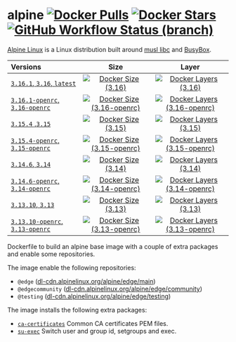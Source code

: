 # alpine [![Docker Pulls](https://badgen.net/docker/pulls/dockage/alpine?icon=docker&label=pulls)](https://hub.docker.com/r/dockage/alpine/) [![Docker Stars](https://badgen.net/docker/stars/dockage/alpine?icon=docker&label=stars)](https://hub.docker.com/r/dockage/alpine/) [![GitHub Workflow Status (branch)](https://img.shields.io/github/workflow/status/dockage/alpine/CI/master)](https://github.com/dockage/alpine/actions/workflows/ci.yaml)

[Alpine Linux](https://alpinelinux.org) is a Linux distribution built around [musl libc](https://www.musl-libc.org) and [BusyBox](https://www.busybox.net).

| Versions                                                                                      |                                                                    Size                                                                                     |                                                                                 Layer                                                                                 |
|:----------------------------------------------------------------------------------------------|:-----------------------------------------------------------------------------------------------------------------------------------------------------------:|:---------------------------------------------------------------------------------------------------------------------------------------------------------------------:|
| [`3.16.1`, `3.16`, `latest`](https://github.com/dockage/alpine/blob/master/3.16/Dockerfile) | [![Docker Size (3.16)](https://badgen.net/docker/size/dockage/alpine/3.16?icon=docker&label=size)](https://hub.docker.com/r/dockage/alpine)                 |           [![Docker Layers (3.16)](https://badgen.net/docker/layers/dockage/alpine/3.16?icon=docker&label=layers)](https://hub.docker.com/r/dockage/alpine)           |
| [`3.16.1-openrc`, `3.16-openrc`](https://github.com/dockage/alpine/blob/master/3.16/Dockerfile) |   [![Docker Size (3.16-openrc)](https://badgen.net/docker/size/dockage/alpine/3.16-openrc?icon=docker&label=size)](https://hub.docker.com/r/dockage/alpine) | [![Docker Layers (3.16-openrc)](https://badgen.net/docker/layers/dockage/alpine/3.16-openrc?icon=docker&label=layers)](https://hub.docker.com/r/dockage/alpine) |
| [`3.15.4` ,`3.15`](https://github.com/dockage/alpine/blob/master/3.15/Dockerfile) | [![Docker Size (3.15)](https://badgen.net/docker/size/dockage/alpine/3.15?icon=docker&label=size)](https://hub.docker.com/r/dockage/alpine)                 |        [![Docker Layers (3.15)](https://badgen.net/docker/layers/dockage/alpine/3.15?icon=docker&label=layers)](https://hub.docker.com/r/dockage/alpine)        |
| [`3.15.4-openrc`, `3.15-openrc`](https://github.com/dockage/alpine/blob/master/3.15/Dockerfile) |   [![Docker Size (3.15-openrc)](https://badgen.net/docker/size/dockage/alpine/3.15-openrc?icon=docker&label=size)](https://hub.docker.com/r/dockage/alpine) | [![Docker Layers (3.15-openrc)](https://badgen.net/docker/layers/dockage/alpine/3.15-openrc?icon=docker&label=layers)](https://hub.docker.com/r/dockage/alpine) |
| [`3.14.6`, `3.14`](https://github.com/dockage/alpine/blob/master/3.14/Dockerfile) | [![Docker Size (3.14)](https://badgen.net/docker/size/dockage/alpine/3.14?icon=docker&label=size)](https://hub.docker.com/r/dockage/alpine)                 |        [![Docker Layers (3.14)](https://badgen.net/docker/layers/dockage/alpine/3.14?icon=docker&label=layers)](https://hub.docker.com/r/dockage/alpine)        |
| [`3.14.6-openrc`, `3.14-openrc`](https://github.com/dockage/alpine/blob/master/3.14/Dockerfile) |   [![Docker Size (3.14-openrc)](https://badgen.net/docker/size/dockage/alpine/3.14-openrc?icon=docker&label=size)](https://hub.docker.com/r/dockage/alpine) | [![Docker Layers (3.14-openrc)](https://badgen.net/docker/layers/dockage/alpine/3.14-openrc?icon=docker&label=layers)](https://hub.docker.com/r/dockage/alpine) |
| [`3.13.10`, `3.13`](https://github.com/dockage/alpine/blob/master/3.13/Dockerfile) | [![Docker Size (3.13)](https://badgen.net/docker/size/dockage/alpine/3.13?icon=docker&label=size)](https://hub.docker.com/r/dockage/alpine)                 |        [![Docker Layers (3.13)](https://badgen.net/docker/layers/dockage/alpine/3.13?icon=docker&label=layers)](https://hub.docker.com/r/dockage/alpine)        |
| [`3.13.10-openrc`, `3.13-openrc`](https://github.com/dockage/alpine/blob/master/3.13/Dockerfile) |   [![Docker Size (3.13-openrc)](https://badgen.net/docker/size/dockage/alpine/3.13-openrc?icon=docker&label=size)](https://hub.docker.com/r/dockage/alpine) | [![Docker Layers (3.13-openrc)](https://badgen.net/docker/layers/dockage/alpine/3.13-openrc?icon=docker&label=layers)](https://hub.docker.com/r/dockage/alpine) |

Dockerfile to build an alpine base image with a couple of extra packages and enable some repositories.

The image enable the following repositories:

- `@edge` ([dl-cdn.alpinelinux.org/alpine/edge/main](http://dl-cdn.alpinelinux.org/alpine/edge/main))
- `@edgecommunity` ([dl-cdn.alpinelinux.org/alpine/edge/community](http://dl-cdn.alpinelinux.org/alpine/edge/community))
- `@testing` ([dl-cdn.alpinelinux.org/alpine/edge/testing](http://dl-cdn.alpinelinux.org/alpine/edge/testing))

The image installs the following extra packages:

- [`ca-certificates`](https://www.mozilla.org/en-US/about/governance/policies/security-group/certs/) Common CA certificates PEM files.
- [`su-exec`](https://github.com/ncopa/su-exec) Switch user and group id, setgroups and exec.
